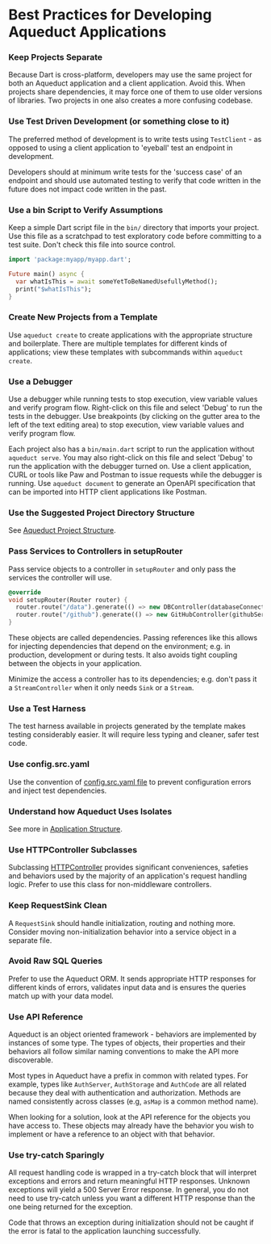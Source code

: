 # Best Practices for Developing Aqueduct Applications

### Keep Projects Separate

Because Dart is cross-platform, developers may use the same project for both an Aqueduct application and a client application. Avoid this. When projects share dependencies, it may force one of them to use older versions of libraries. Two projects in one also creates a more confusing codebase.

### Use Test Driven Development (or something close to it)

The preferred method of development is to write tests using `TestClient` - as opposed to using a client application to 'eyeball' test an endpoint in development.

Developers should at minimum write tests for the 'success case' of an endpoint and should use automated testing to verify that code written in the future does not impact code written in the past.

### Use a bin Script to Verify Assumptions

Keep a simple Dart script file in the `bin/` directory that imports your project. Use this file as a scratchpad to test exploratory code before committing to a test suite. Don't check this file into source control.

```dart
import 'package:myapp/myapp.dart';

Future main() async {
  var whatIsThis = await someYetToBeNamedUsefullyMethod();
  print("$whatIsThis");
}
```

### Create New Projects from a Template

Use `aqueduct create` to create applications with the appropriate structure and boilerplate. There are multiple templates for different kinds of applications; view these templates with subcommands within `aqueduct create`.

### Use a Debugger

Use a debugger while running tests to stop execution, view variable values and verify program flow. Right-click on this file and select 'Debug' to run the tests in the debugger. Use breakpoints (by clicking on the gutter area to the left of the text editing area) to stop execution, view variable values and verify program flow.

Each project also has a `bin/main.dart` script to run the application without `aqueduct serve`. You may also right-click on this file and select 'Debug' to run the application with the debugger turned on. Use a client application, CURL or tools like Paw and Postman to issue requests while the debugger is running. Use `aqueduct document` to generate an OpenAPI specification that can be imported into HTTP client applications like Postman.

### Use the Suggested Project Directory Structure

See [Aqueduct Project Structure](../http/structure.md#aqueduct-project-structure-and-organization).

### Pass Services to Controllers in setupRouter

Pass service objects to a controller in `setupRouter` and only pass the services the controller will use.

```dart
@override
void setupRouter(Router router) {
  router.route("/data").generate(() => new DBController(databaseConnection));
  router.route("/github").generate(() => new GitHubController(githubService));
}
```

These objects are called dependencies. Passing references like this allows for injecting dependencies that depend on the environment; e.g. in production, development or during tests. It also avoids tight coupling between the objects in your application.

Minimize the access a controller has to its dependencies; e.g. don't pass it a `StreamController` when it only needs `Sink` or a `Stream`.

### Use a Test Harness

The test harness available in projects generated by the template makes testing considerably easier. It will require less typing and cleaner, safer test code.

### Use config.src.yaml

Use the convention of [config.src.yaml file](../http/configure.md) to prevent configuration errors and inject test dependencies.

### Understand how Aqueduct Uses Isolates

See more in [Application Structure](../http/structure.md).

### Use HTTPController Subclasses

Subclassing [HTTPController](../http/http_controller.md) provides significant conveniences, safeties and behaviors used by the majority of an application's request handling logic. Prefer to use this class for non-middleware controllers.

### Keep RequestSink Clean

A `RequestSink` should handle initialization, routing and nothing more. Consider moving non-initialization behavior into a service object in a separate file.

### Avoid Raw SQL Queries

Prefer to use the Aqueduct ORM. It sends appropriate HTTP responses for different kinds of errors, validates input data and is ensures the queries match up with your data model.

### Use API Reference

Aqueduct is an object oriented framework - behaviors are implemented by instances of some type. The types of objects, their properties and their behaviors all follow similar naming conventions to make the API more discoverable.

Most types in Aqueduct have a prefix in common with related types. For example, types like `AuthServer`, `AuthStorage` and `AuthCode` are all related because they deal with authentication and authorization. Methods are named consistently across classes (e.g, `asMap` is a common method name).

When looking for a solution, look at the API reference for the objects you have access to. These objects may already have the behavior you wish to implement or have a reference to an object with that behavior.

### Use try-catch Sparingly

All request handling code is wrapped in a try-catch block that will interpret exceptions and errors and return meaningful HTTP responses. Unknown exceptions will yield a 500 Server Error response. In general, you do not need to use try-catch unless you want a different HTTP response than the one being returned for the exception.

Code that throws an exception during initialization should not be caught if the error is fatal to the application launching successfully.
